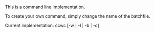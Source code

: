 This is a command line implementation.

To create your own command, simply change the name of the batchfile.

Current implementation: ccwc [-w | -l | -b | -c] <filename>